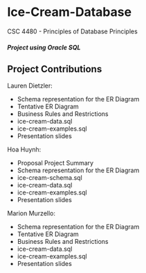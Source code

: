 # Ice-Cream-Database
CSC 4480 - Principles of Database Principles

##### Project using Oracle SQL

## Project Contributions
Lauren Dietzler:
* Schema representation for the ER Diagram
* Tentative ER Diagram
* Business Rules and Restrictions
* ice-cream-data.sql
* ice-cream-examples.sql
* Presentation slides

Hoa Huynh:
* Proposal Project Summary
* Schema representation for the ER Diagram
* ice-cream-schema.sql
* ice-cream-data.sql
* ice-cream-examples.sql
* Presentation slides

Marion Murzello:
* Schema representation for the ER Diagram
* Tentative ER Diagram
* Business Rules and Restrictions
* ice-cream-data.sql
* ice-cream-examples.sql
* Presentation slides
